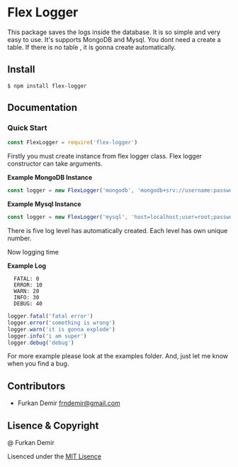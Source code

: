 # Flex Logger
This package saves the logs inside the database. It is so simple and very easy to use. It's supports MongoDB and Mysql. You dont need a create a table. If there is no table , it is gonna create automatically.
## Install

```
$ npm install flex-logger
```

## Documentation

### Quick Start

```js
const FlexLogger = require('flex-logger')
```
Firstly you must create instance from flex logger class. Flex logger constructor can take arguments.

**Example MongoDB Instance**
```js
const logger = new FlexLogger('mongodb', 'mongodb+srv://username:password@host/dbname', 'collectionName')
```

**Example Mysql Instance**
```js
const logger = new FlexLogger('mysql', 'host=localhost;user=root;password=;dbname=test;', 'tableName')
```

There is five log level has automatically created. Each level has own unique number. 

Now logging time

**Example Log**

```
  FATAL: 0
  ERROR: 10
  WARN: 20
  INFO: 30
  DEBUG: 40
```

```js
logger.fatal('fatal error')
logger.error('something is wrong')
logger.warn('it is gonna explode')
logger.info('i am super')
logger.debug('debug')

```

For more example please look at the examples folder. And, just let me know when you find a bug.

## Contributors
- Furkan Demir <frndemir@gmail.com>

## Lisence & Copyright

@ Furkan Demir

Lisenced under the [MIT Lisence](LISENCE)
